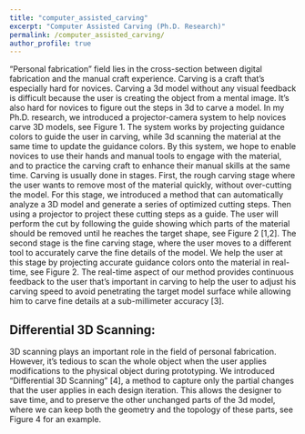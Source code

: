 ```yaml
---
title: "computer_assisted_carving"
excerpt: "Computer Assisted Carving (Ph.D. Research)"
permalink: /computer_assisted_carving/
author_profile: true
---
```


“Personal fabrication” field lies in the cross-section between digital fabrication and the manual craft experience. Carving is a craft that’s especially hard for novices. Carving a 3d model without any visual feedback is difficult because the user is creating the object from a mental image. It’s also hard for novices to figure out the steps in 3d to carve a model.
In my Ph.D. research, we introduced a projector-camera system to help novices carve 3D models, see Figure 1. The system works by projecting guidance colors to guide the user in carving, while 3d scanning the material at the same time to update the guidance colors. By this system, we hope to enable novices to use their hands and manual tools to engage with the material, and to practice the carving craft to enhance their manual skills at the same time.
Carving is usually done in stages. First, the rough carving stage where the user wants to remove most of the material quickly, without over-cutting the model. For this stage, we introduced a method that can automatically analyze a 3D model and generate a series of optimized cutting steps. Then using a projector to project these cutting steps as a guide. The user will perform the cut by following the guide showing which parts of the material should be removed until he reaches the target shape, see Figure 2 [1,2].
The second stage is the fine carving stage, where the user moves to a different tool to accurately carve the fine details of the model. We help the user at this stage by projecting accurate guidance colors onto the material in real-time, see Figure 2. The real-time aspect of our method provides continuous feedback to the user that’s important in carving to help the user to adjust his carving speed to avoid penetrating the target model surface while allowing him to carve fine details at a sub-millimeter accuracy [3]. 

## Differential 3D Scanning:
3D scanning plays an important role in the field of personal fabrication. However, it’s tedious to scan the whole object when the user applies modifications to the physical object during prototyping. We introduced “Differential 3D Scanning” [4], a method to capture only the partial changes that the user applies in each design iteration. This allows the designer to save time, and to preserve the other unchanged parts of the 3d model, where we can keep both the geometry and the topology of these parts, see Figure 4 for an example. 
